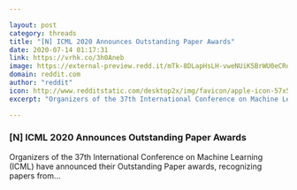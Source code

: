 ```yaml
---

layout: post
category: threads
title: "[N] ICML 2020 Announces Outstanding Paper Awards"
date: 2020-07-14 01:17:31
link: https://vrhk.co/3h0Aneb
image: https://external-preview.redd.it/mTk-8DLapHsLH-vweNUiK5BrWU0eCRq4YPlLUFCURhQ.jpg?width=800&height=418.848167539&auto=webp&crop=800:418.848167539,smart&s=92fcf556dc1acddcfe3278e96f9c708961b93b08
domain: reddit.com
author: "reddit"
icon: http://www.redditstatic.com/desktop2x/img/favicon/apple-icon-57x57.png
excerpt: "Organizers of the 37th International Conference on Machine Learning (ICML) have announced their Outstanding Paper awards, recognizing papers from..."

---
```


### [N] ICML 2020 Announces Outstanding Paper Awards

Organizers of the 37th International Conference on Machine Learning (ICML) have announced their Outstanding Paper awards, recognizing papers from...